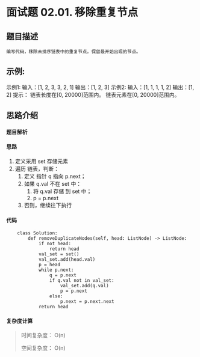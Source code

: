 # 面试题 02.01. 移除重复节点

## 题目描述

    编写代码，移除未排序链表中的重复节点。保留最开始出现的节点。

## 示例:

示例1:
    输入：[1, 2, 3, 3, 2, 1]
    输出：[1, 2, 3]
示例2:
    输入：[1, 1, 1, 1, 2]
    输出：[1, 2]
提示：
    链表长度在[0, 20000]范围内。
    链表元素在[0, 20000]范围内。

## 思路介绍

#### 题目解析


#### 思路

1. 定义采用 set 存储元素
2. 遍历 链表，判断：
   1. 定义 指针 q 指向 p.next；
   2. 如果 q.val 不在 set 中：
      1. 将 q.val  存储 到 set 中；
      2. p = p.next
   3. 否则，继续往下执行

#### 代码

```
    class Solution:
        def removeDuplicateNodes(self, head: ListNode) -> ListNode:
            if not head:
                return head
            val_set = set()
            val_set.add(head.val)
            p = head
            while p.next:
                q = p.next
                if q.val not in val_set:
                    val_set.add(q.val)
                    p = p.next
                else:
                    p.next = p.next.next
            return head
```
#### 复杂度计算

> 时间复杂度： O(n)
> 
> 空间复杂度： O(n)



